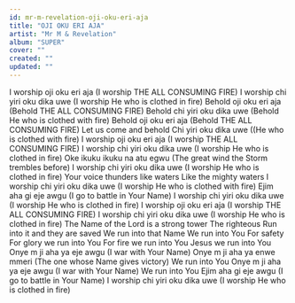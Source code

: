 ```yaml
---
id: mr-m-revelation-oji-oku-eri-aja
title: "OJI OKU ERI AJA"
artist: "Mr M & Revelation"
album: "SUPER"
cover: ""
created: ""
updated: ""
---
```


I worship oji oku eri aja
(I worship THE ALL CONSUMING FIRE)
I worship chi yiri oku dika uwe
(I worship He who is clothed in fire)
Behold oji oku eri aja
(Behold THE ALL CONSUMING FIRE)
Behold chi yiri oku dika uwe
(Behold He who is clothed with fire)
Behold oji oku eri aja
(Behold THE ALL CONSUMING FIRE)
Let us come and behold
Chi yiri oku dika uwe
((He who is clothed with fire)
I worship oji oku eri aja
(I worship THE ALL CONSUMING FIRE)
I worship chi yiri oku dika uwe
(I worship He who is clothed in fire)
Oke ikuku ikuku na atu egwu
(The great wind the Storm trembles before)
I worship chi yiri oku dika uwe
(I worship He who is clothed in fire)
Your voice thunders like waters
Like the mighty waters
I worship chi yiri oku dika uwe
(I worship He who is clothed with fire)
Ejim aha gi eje awgu
(I go to battle in Your Name)
I worship chi yiri oku dika uwe
(I worship He who is clothed in fire)
I worship oji oku eri aja
(I worship THE ALL CONSUMING FIRE)
I worship chi yiri oku dika uwe
(I worship He who is clothed in fire)
The Name of the Lord is a strong tower
The righteous Run into it and they are saved
We run into that Name
We run into You
For safety
For glory we run into You
For fire we run into You
Jesus we run into You
Onye m ji aha ya eje awgu
(I war with Your Name)
Onye m ji aha ya enwe mmeri
(The one whose Name gives victory)
We run into You
Onye m ji aha ya eje awgu
(I war with Your Name)
We run into You
Ejim aha gi eje awgu
(I go to battle in Your Name)
I worship chi yiri oku dika uwe
(I worship He who is clothed in fire)